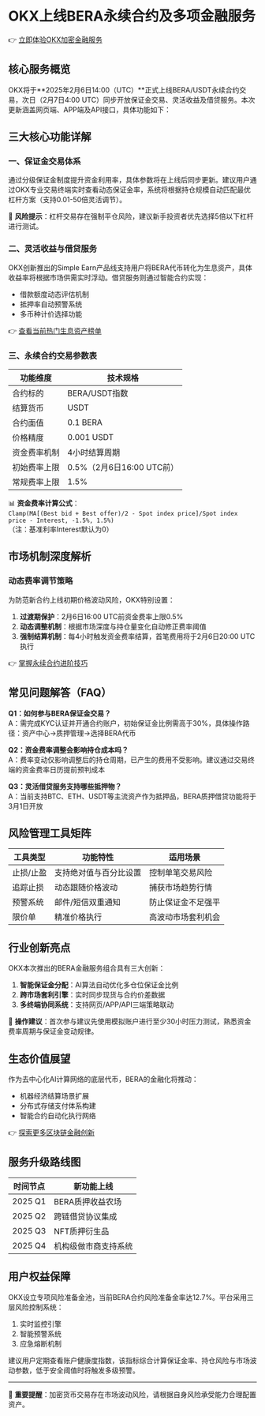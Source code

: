 # OKX上线BERA永续合约及多项金融服务

👉 [立即体验OKX加密金融服务](https://bit.ly/okx_welcome)

## 核心服务概览
OKX将于**2025年2月6日14:00（UTC）**正式上线BERA/USDT永续合约交易，次日（2月7日4:00 UTC）同步开放保证金交易、灵活收益及借贷服务。本次更新涵盖网页端、APP端及API接口，具体功能如下：

## 三大核心功能详解

### 一、保证金交易体系
通过分级保证金制度提升资金利用率，具体参数将在上线后同步更新。建议用户通过OKX专业交易终端实时查看动态保证金率，系统将根据持仓规模自动匹配最优杠杆方案（支持0.01-50倍灵活调节）。

📌 **风险提示**：杠杆交易存在强制平仓风险，建议新手投资者优先选择5倍以下杠杆进行测试。

### 二、灵活收益与借贷服务
OKX创新推出的Simple Earn产品线支持用户将BERA代币转化为生息资产，具体收益率将根据市场供需实时浮动。借贷服务则通过智能合约实现：
- 借款额度动态评估机制
- 抵押率自动预警系统
- 多币种计价选择功能

👉 [查看当前热门生息资产榜单](https://bit.ly/okx_welcome)

### 三、永续合约交易参数表

| 功能维度       | 技术规格                     |
|----------------|----------------------------|
| 合约标的       | BERA/USDT指数               |
| 结算货币       | USDT                        |
| 合约面值       | 0.1 BERA                    |
| 价格精度       | 0.001 USDT                  |
| 资金费率机制   | 4小时结算周期               |
| 初始费率上限   | 0.5%（2月6日16:00 UTC前）   |
| 常规费率上限   | 1.5%                        |

📊 **资金费率计算公式**：  
`Clamp(MA[(Best bid + Best offer)/2 - Spot index price]/Spot index price - Interest, -1.5%, 1.5%)`  
（注：基准利率Interest默认为0）

## 市场机制深度解析

### 动态费率调节策略
为防范新合约上线初期价格波动风险，OKX特别设置：
1. **过渡期保护**：2月6日16:00 UTC前资金费率上限0.5%
2. **动态调整机制**：根据市场深度与持仓量变化自动修正费率阈值
3. **强制结算机制**：每4小时触发资金费率结算，首笔费用将于2月6日20:00 UTC执行

👉 [掌握永续合约进阶技巧](https://bit.ly/okx_welcome)

## 常见问题解答（FAQ）

**Q1：如何参与BERA保证金交易？**  
A：需完成KYC认证并开通合约账户，初始保证金比例需高于30%，具体操作路径：资产中心→质押管理→选择BERA代币

**Q2：资金费率调整会影响持仓成本吗？**  
A：费率变动仅影响调整后的持仓周期，已产生的费用不受影响。建议通过交易终端的资金费率日历提前预判成本

**Q3：灵活借贷服务支持哪些抵押物？**  
A：当前支持BTC、ETH、USDT等主流资产作为抵押品，BERA质押借贷功能将于3月1日开放

## 风险管理工具矩阵

| 工具类型       | 功能特性                   | 适用场景               |
|----------------|--------------------------|----------------------|
| 止损/止盈      | 支持绝对值与百分比设置     | 控制单笔交易风险       |
| 追踪止损       | 动态跟随价格波动           | 捕获市场趋势行情       |
| 预警系统       | 邮件/短信双重通知          | 防止保证金不足强平     |
| 限价单         | 精准价格执行               | 高波动市场套利机会     |

## 行业创新亮点
OKX本次推出的BERA金融服务组合具有三大创新：
1. **智能保证金分配**：AI算法自动优化多仓位保证金比例
2. **跨市场套利引擎**：实时同步现货与合约价差数据
3. **多终端协同系统**：支持网页/APP/API三端策略联动

📌 **操作建议**：首次参与建议先使用模拟账户进行至少30小时压力测试，熟悉资金费率周期与保证金变动规律。

## 生态价值展望
作为去中心化AI计算网络的底层代币，BERA的金融化将推动：
- 机器经济结算场景扩展
- 分布式存储支付体系构建
- 智能合约自动化执行网络

👉 [探索更多区块链金融创新](https://bit.ly/okx_welcome)

## 服务升级路线图
| 时间节点       | 新功能上线                 |
|----------------|--------------------------|
| 2025 Q1        | BERA质押收益农场           |
| 2025 Q2        | 跨链借贷协议集成           |
| 2025 Q3        | NFT质押衍生品              |
| 2025 Q4        | 机构级做市商支持系统       |

## 用户权益保障
OKX设立专项风险准备金池，当前BERA合约风险准备金率达12.7%。平台采用三层风险控制系统：
1. 实时监控引擎
2. 智能预警系统
3. 应急熔断机制

建议用户定期查看账户健康度指数，该指标综合计算保证金率、持仓风险与市场波动参数，低于安全阈值时将触发多级预警。

---

📌 **重要提醒**：加密货币交易存在市场波动风险，请根据自身风险承受能力合理配置资产。